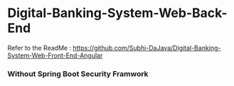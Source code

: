# Digital-Banking-System-Web-Back-End
Refer to the ReadMe : https://github.com/Subhi-DaJava/Digital-Banking-System-Web-Front-End-Angular
### Without Spring Boot Security Framwork 
